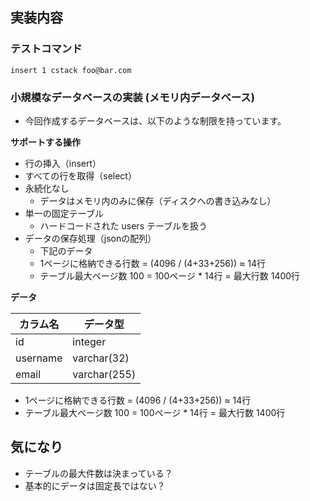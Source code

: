 ## 実装内容
### テストコマンド
```
insert 1 cstack foo@bar.com
```
### 小規模なデータベースの実装 (メモリ内データベース)
- 今回作成するデータベースは、以下のような制限を持っています。
  
**サポートする操作**
- 行の挿入（insert）
- すべての行を取得（select）
- 永続化なし
  - データはメモリ内のみに保存（ディスクへの書き込みなし）    
- 単一の固定テーブル
  - ハードコードされた users テーブルを扱う
- データの保存処理（jsonの配列）
  - 下記のデータ
  - 1ページに格納できる行数 = (4096 / (4+33+256)) ≈ 14行
  - テーブル最大ページ数 100 = 100ページ * 14行 = 最大行数 1400行

**データ**

| カラム名 | データ型     |
| -------- | ------------ |
| id       | integer      |
| username | varchar(32)  |
| email    | varchar(255) |
- 1ページに格納できる行数 = (4096 / (4+33+256)) ≈ 14行
- テーブル最大ページ数 100 = 100ページ * 14行 = 最大行数 1400行


## 気になり
- テーブルの最大件数は決まっている？
- 基本的にデータは固定長ではない？